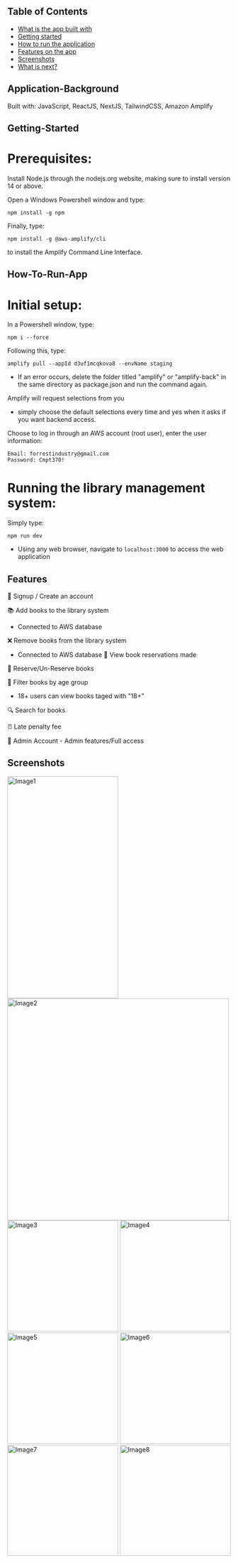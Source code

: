## Table of Contents
- [What is the app built with](#Application-Background)
- [Getting started](#Getting-Started)
- [How to run the application](#How-To-Run-App)
- [Features on the app](#Features)
- [Screenshots](#Screenshots)
- [What is next?](#Future-Plans)

## Application-Background
Built with: JavaScript, ReactJS, NextJS, TailwindCSS, Amazon Amplify


## Getting-Started

# Prerequisites:
Install Node.js through the nodejs.org website, making sure to install version 14 or above.

Open a Windows Powershell window and type:
```shell 
npm install -g npm
```

Finally, type: 
```shell
npm install -g @aws-amplify/cli
``` 
to install the Amplify Command Line Interface.

## How-To-Run-App

# Initial setup:

In a Powershell window, type:
```shell
npm i --force
```

Following this, type:
```shell
amplify pull --appId d3uf1mcqkova8 --envName staging
```
- If an error occurs, delete the folder titled "amplify" or "amplify-back" in the same directory as package.json and run the command again.
  
Amplify will request selections from you
- simply choose the default selections every time and yes when it asks if you want backend access.
  
Choose to log in through an AWS account (root user), 
  enter the user information:
  ```shell
  Email: forrestindustry@gmail.com
  Password: Cmpt370!
  ```

# Running the library management system:
Simply type:
```shell
npm run dev
```
- Using any web browser, navigate to ```localhost:3000``` to access the web application

## Features

📝 Signup / Create an account

📚 Add books to the library system
   - Connected to AWS database

❌ Remove books from the library system
   - Connected to AWS database
📅 View book reservations made

📌 Reserve/Un-Reserve books

👨 Filter books by age group
   - 18+ users can view books taged with "18+"

🔍 Search for books

⏰ Late penalty fee

👑 Admin Account - Admin features/Full access 

## Screenshots 



<img src="https://github.com/AbdurraoufE/Library-Management-System/assets/80374873/f9111fa4-33de-41d0-bde0-672d856ab9fb" alt="Image1" width="250" height="500">
<img src="https://github.com/AbdurraoufE/Library-Management-System/assets/80374873/9e246373-f570-4db7-948e-086acaacb3b4" alt="Image2" width="500" height="500">
<img src="https://github.com/AbdurraoufE/Library-Management-System/assets/80374873/33c3b117-ddfa-4ddf-a068-f8d5b5d8d3c0" alt="Image3" width="250" height="250">
<img src="https://github.com/AbdurraoufE/Library-Management-System/assets/80374873/fa5d7e53-33ce-4c68-8c57-34fd4b383de6" alt="Image4" width="250" height="250">
<img src="https://github.com/AbdurraoufE/Library-Management-System/assets/80374873/d1b4412f-c0b6-4a82-b8b5-55d77a6b664b" alt="Image5" width="250" height="250">
<img src="https://github.com/AbdurraoufE/Library-Management-System/assets/80374873/06348d5a-33f9-468c-a122-15e5f202f2d1" alt="Image6" width="250" height="250">
<img src="https://github.com/AbdurraoufE/Library-Management-System/assets/80374873/21bd32cb-68e8-431b-a354-1ebb2c86eb1d" alt="Image7" width="250" height="250">
<img src="https://github.com/AbdurraoufE/Library-Management-System/assets/80374873/617fb0e0-7cb3-407d-a8d3-ce61ad42584f" alt="Image8" width="250" height="250">





















